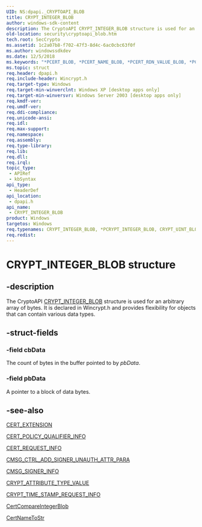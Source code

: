 ```yaml
---
UID: NS:dpapi._CRYPTOAPI_BLOB
title: CRYPT_INTEGER_BLOB
author: windows-sdk-content
description: The CryptoAPI CRYPT_INTEGER_BLOB structure is used for an arbitrary array of bytes. It is declared in Wincrypt.h and provides flexibility for objects that can contain various data types.
old-location: security\cryptoapi_blob.htm
tech.root: SecCrypto
ms.assetid: 1c2a07b8-f702-47f3-8d4c-6ac0cbc63f0f
ms.author: windowssdkdev
ms.date: 12/5/2018
ms.keywords: "*PCERT_BLOB, *PCERT_NAME_BLOB, *PCERT_RDN_VALUE_BLOB, *PCRL_BLOB, *PCRYPT_ATTR_BLOB, *PCRYPT_DATA_BLOB, *PCRYPT_DER_BLOB, *PCRYPT_DIGEST_BLOB, *PCRYPT_HASH_BLOB, *PCRYPT_INTEGER_BLOB, *PCRYPT_OBJID_BLOB, *PCRYPT_UINT_BLOB, *PDATA_BLOB, CERT_BLOB, CERT_BLOB structure [Security], CERT_NAME_BLOB, CERT_NAME_BLOB structure [Security], CERT_RDN_VALUE_BLOB, CERT_RDN_VALUE_BLOB structure [Security], CRL_BLOB, CRL_BLOB structure [Security], CRYPTOAPI_BLOB, CRYPTOAPI_BLOB structure [Security], CRYPT_ATTR_BLOB, CRYPT_ATTR_BLOB structure [Security], CRYPT_DATA_BLOB, CRYPT_DATA_BLOB structure [Security], CRYPT_DER_BLOB, CRYPT_DER_BLOB structure [Security], CRYPT_DIGEST_BLOB, CRYPT_DIGEST_BLOB structure [Security], CRYPT_HASH_BLOB, CRYPT_HASH_BLOB structure [Security], CRYPT_INTEGER_BLOB, CRYPT_INTEGER_BLOB structure [Security], CRYPT_OBJID_BLOB, CRYPT_OBJID_BLOB structure [Security], CRYPT_UINT_BLOB, CRYPT_UINT_BLOB structure [Security], DATA_BLOB, DATA_BLOB structure [Security], PCERT_BLOB, PCERT_BLOB structure pointer [Security], PCERT_NAME_BLOB, PCERT_NAME_BLOB structure pointer [Security], PCERT_RDN_VALUE_BLOB, PCERT_RDN_VALUE_BLOB structure pointer [Security], PCRL_BLOB, PCRL_BLOB structure pointer [Security], PCRYPT_ATTR_BLOB, PCRYPT_ATTR_BLOB structure pointer [Security], PCRYPT_DATA_BLOB, PCRYPT_DATA_BLOB structure pointer [Security], PCRYPT_DER_BLOB, PCRYPT_DER_BLOB structure pointer [Security], PCRYPT_DIGEST_BLOB, PCRYPT_DIGEST_BLOB structure pointer [Security], PCRYPT_HASH_BLOB, PCRYPT_HASH_BLOB structure pointer [Security], PCRYPT_INTEGER_BLOB, PCRYPT_INTEGER_BLOB structure pointer [Security], PCRYPT_OBJID_BLOB, PCRYPT_OBJID_BLOB structure pointer [Security], PCRYPT_UINT_BLOB, PCRYPT_UINT_BLOB structure pointer [Security], PDATA_BLOB, PDATA_BLOB structure pointer [Security], _CRYPTOAPI_BLOB, _crypto2_cryptoapi_blob, dpapi/CERT_BLOB, dpapi/CERT_NAME_BLOB, dpapi/CERT_RDN_VALUE_BLOB, dpapi/CRL_BLOB, dpapi/CRYPTOAPI_BLOB, dpapi/CRYPT_ATTR_BLOB, dpapi/CRYPT_DATA_BLOB, dpapi/CRYPT_DER_BLOB, dpapi/CRYPT_DIGEST_BLOB, dpapi/CRYPT_HASH_BLOB, dpapi/CRYPT_OBJID_BLOB, dpapi/CRYPT_UINT_BLOB, dpapi/DATA_BLOB, dpapi/PCERT_BLOB, dpapi/PCERT_NAME_BLOB, dpapi/PCERT_RDN_VALUE_BLOB, dpapi/PCRL_BLOB, dpapi/PCRYPT_ATTR_BLOB, dpapi/PCRYPT_DATA_BLOB, dpapi/PCRYPT_DER_BLOB, dpapi/PCRYPT_DIGEST_BLOB, dpapi/PCRYPT_HASH_BLOB, dpapi/PCRYPT_INTEGER_BLOB, dpapi/PCRYPT_OBJID_BLOB, dpapi/PCRYPT_UINT_BLOB, dpapi/PDATA_BLOB, security.cryptoapi_blob"
ms.topic: struct
req.header: dpapi.h
req.include-header: Wincrypt.h
req.target-type: Windows
req.target-min-winverclnt: Windows XP [desktop apps only]
req.target-min-winversvr: Windows Server 2003 [desktop apps only]
req.kmdf-ver: 
req.umdf-ver: 
req.ddi-compliance: 
req.unicode-ansi: 
req.idl: 
req.max-support: 
req.namespace: 
req.assembly: 
req.type-library: 
req.lib: 
req.dll: 
req.irql: 
topic_type:
 - APIRef
 - kbSyntax
api_type:
 - HeaderDef
api_location:
 - dpapi.h
api_name:
 - CRYPT_INTEGER_BLOB
product: Windows
targetos: Windows
req.typenames: CRYPT_INTEGER_BLOB, *PCRYPT_INTEGER_BLOB, CRYPT_UINT_BLOB, *PCRYPT_UINT_BLOB, CRYPT_OBJID_BLOB, *PCRYPT_OBJID_BLOB, CERT_NAME_BLOB, *PCERT_NAME_BLOB, CERT_RDN_VALUE_BLOB, *PCERT_RDN_VALUE_BLOB, CERT_BLOB, *PCERT_BLOB, CRL_BLOB, *PCRL_BLOB, DATA_BLOB, *PDATA_BLOB, CRYPT_DATA_BLOB, *PCRYPT_DATA_BLOB, CRYPT_HASH_BLOB, *PCRYPT_HASH_BLOB, CRYPT_DIGEST_BLOB, *PCRYPT_DIGEST_BLOB, CRYPT_DER_BLOB, *PCRYPT_DER_BLOB, CRYPT_ATTR_BLOB, *PCRYPT_ATTR_BLOB
req.redist: 
---
```


# CRYPT_INTEGER_BLOB structure


## -description


The CryptoAPI <a href="https://msdn.microsoft.com/7a06eae5-96d8-4ece-98cb-cf0710d2ddbd">CRYPT_INTEGER_BLOB</a> structure is used for an arbitrary array of bytes. It is declared in Wincrypt.h and provides flexibility for objects that can contain various data types.


## -struct-fields




### -field cbData

The count of bytes in the buffer pointed to by <i>pbData</i>.
					


### -field pbData

A pointer to a block of data bytes.


## -see-also




<a href="https://msdn.microsoft.com/787a4df0-c0e3-46b9-a7e6-eb3bee3ed717">CERT_EXTENSION</a>



<a href="https://msdn.microsoft.com/86b1716d-541f-4e06-a824-01c22f0eba27">CERT_POLICY_QUALIFIER_INFO</a>



<a href="https://msdn.microsoft.com/6edeed33-16e1-4295-90e9-769929ab916a">CERT_REQUEST_INFO</a>



<a href="https://msdn.microsoft.com/en-us/library/Aa377807(v=VS.85).aspx">CMSG_CTRL_ADD_SIGNER_UNAUTH_ATTR_PARA</a>



<a href="https://msdn.microsoft.com/eae631d2-5e5f-4964-b079-9692831b34fc">CMSG_SIGNER_INFO</a>



<a href="https://msdn.microsoft.com/84057581-d0a9-464a-9399-ba806e37516f">CRYPT_ATTRIBUTE_TYPE_VALUE</a>



<a href="https://msdn.microsoft.com/876527dd-1ec5-4783-a7ad-20a0e2d2367a">CRYPT_TIME_STAMP_REQUEST_INFO</a>



<a href="https://msdn.microsoft.com/467ce464-2f22-4583-a745-711ba3b05f4f">CertCompareIntegerBlob</a>



<a href="https://msdn.microsoft.com/b3d96de8-5cbc-4ccb-b759-6757520bbda3">CertNameToStr</a>
 

 

